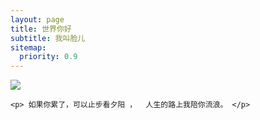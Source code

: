 ```yaml
---
layout: page
title: 世界你好
subtitle: 我叫脸儿
sitemap:
  priority: 0.9
---
```


<img src="{{ '/assets/img/pudhina.jpg' | prepend: site.baseurl }}" id="about-img">

<div id="describe-text">

	<p> 如果你累了，可以止步看夕阳 ，  人生的路上我陪你流浪。 </p>
	    
</div>